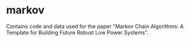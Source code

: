 markov
======

Contains code and data used for the paper "Markov Chain Algorithms: A Template for Building Future Robust Low Power Systems".
